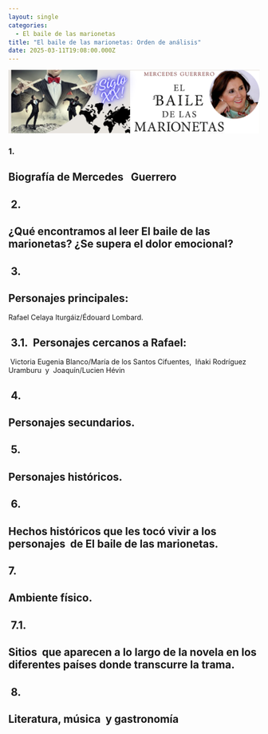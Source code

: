 ```yaml
---
layout: single
categories:
  - El baile de las marionetas
title: "El baile de las marionetas: Orden de análisis"
date: 2025-03-11T19:08:00.000Z
---
```

![](/assets/img/banner.png "El  baile de las marionetas de                      Mercedes  Guerrero ")

### 1.    

## **Biografía de Mercedes   Guerrero**

##  2.    

## **¿Qué encontramos al leer El baile de las marionetas? ¿Se supera el dolor emocional?**

##  3.    

## **Personajes principales**:  

Rafael Celaya
Iturgáiz/Édouard Lombard. 

##  3.1.  **Personajes cercanos a Rafael:**   

 Victoria Eugenia Blanco/María de los Santos
Cifuentes,  Iñaki Rodríguez Uramburu  y 
Joaquín/Lucien Hévin

##  4.    

## **Personajes secundarios.**

##  5.    

## **Personajes históricos.**

##  6.      

## **Hechos históricos que les tocó vivir a los  personajes  de El baile de las marionetas.**

## 7.    

## **Ambiente físico.**  

##  7.1.  

## Sitios  que aparecen a lo largo de la novela en los diferentes países donde transcurre la trama.

##  8.    

## **Literatura, música  y gastronomía**
